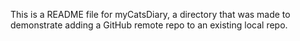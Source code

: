 This is a README file for myCatsDiary, a directory that was made to demonstrate adding a GitHub remote repo to an existing local repo.
